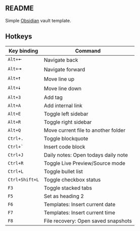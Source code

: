 ## README

Simple [Obsidian](https://obsidian.md/) vault template.

## Hotkeys

| Key binding         | Command                             |
| ------------------- | ----------------------------------- |
| `Alt+🠄`            | Navigate back                       |
| `Alt+🠆`            | Navigate forward                    |
| `Alt+🠅`            | Move line up                        |
| `Alt+🠇`            | Move line down                      |
| `Alt+3`             | Add tag                             |
| `Alt+A`             | Add internal link                   |
| `Alt+E`             | Toggle left sidebar                 |
| `Alt+R`             | Toggle right sidebar                |
| `Alt+Q`             | Move current file to another folder |
| `Ctrl+.`            | Toggle blockquote                   |
| <code>Ctrl+`</code> | Insert code block                   |
| `Ctrl+J`            | Daily notes: Open todays daily note |
| `Ctrl+R`            | Toggle Live Preview/Source mode     |
| `Ctrl+L`            | Toggle bullet list                  |
| `Ctrl+Shift+L`      | Toggle checkbox status              |
| `F3`                | Toggle stacked tabs                 |
| `F5`                | Set as heading 2                    |
| `F6`                | Templates: Insert current date      |
| `F7`                | Templates: Insert current time      |
| `F8`                | File recovery: Open saved snapshots |
